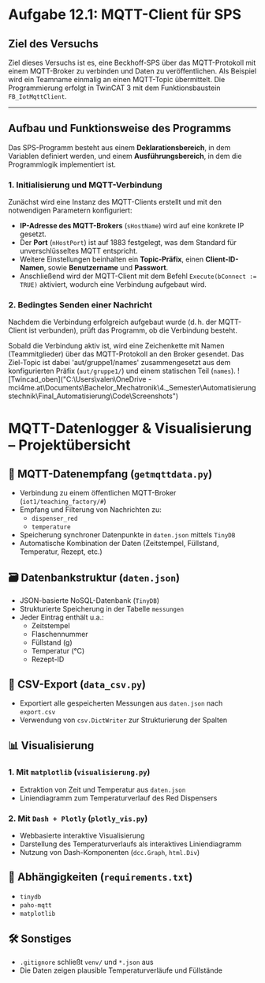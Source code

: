 # Aufgabe 12.1: MQTT-Client für SPS

## Ziel des Versuchs

Ziel dieses Versuchs ist es, eine Beckhoff-SPS über das MQTT-Protokoll mit einem MQTT-Broker zu verbinden und Daten zu veröffentlichen. Als Beispiel wird ein Teamname einmalig an einen MQTT-Topic übermittelt. Die Programmierung erfolgt in TwinCAT 3 mit dem Funktionsbaustein `FB_IotMqttClient`.

---

## Aufbau und Funktionsweise des Programms

Das SPS-Programm besteht aus einem **Deklarationsbereich**, in dem Variablen definiert werden, und einem **Ausführungsbereich**, in dem die Programmlogik implementiert ist.

### 1. Initialisierung und MQTT-Verbindung

Zunächst wird eine Instanz des MQTT-Clients erstellt und mit den notwendigen Parametern konfiguriert:

- **IP-Adresse des MQTT-Brokers** (`sHostName`) wird auf eine konkrete IP gesetzt.
- Der **Port** (`nHostPort`) ist auf 1883 festgelegt, was dem Standard für unverschlüsseltes MQTT entspricht.
- Weitere Einstellungen beinhalten ein **Topic-Präfix**, einen **Client-ID-Namen**, sowie **Benutzername** und **Passwort**.
- Anschließend wird der MQTT-Client mit dem Befehl `Execute(bConnect := TRUE)` aktiviert, wodurch eine Verbindung aufgebaut wird.

### 2. Bedingtes Senden einer Nachricht

Nachdem die Verbindung erfolgreich aufgebaut wurde (d. h. der MQTT-Client ist verbunden), prüft das Programm, ob die Verbindung besteht.

Sobald die Verbindung aktiv ist, wird eine Zeichenkette mit Namen (Teammitglieder) über das MQTT-Protokoll an den Broker gesendet. Das Ziel-Topic ist dabei 'aut/gruppe1/names' zusammengesetzt aus dem konfigurierten Präfix (`aut/gruppe1/`) und einem statischen Teil (`names`). 
![Twincad_oben]("C:\Users\valen\OneDrive - mci4me.at\Documents\Bachelor_Mechatronik\4._Semester\Automatisierungstechnik\Final_Automatisierung\Code\Screenshots")


# MQTT-Datenlogger & Visualisierung – Projektübersicht

## 📡 MQTT-Datenempfang (`getmqttdata.py`)
- Verbindung zu einem öffentlichen MQTT-Broker (`iot1/teaching_factory/#`)
- Empfang und Filterung von Nachrichten zu:
  - `dispenser_red`
  - `temperature`
- Speicherung synchroner Datenpunkte in `daten.json` mittels `TinyDB`
- Automatische Kombination der Daten (Zeitstempel, Füllstand, Temperatur, Rezept, etc.)

## 🗃️ Datenbankstruktur (`daten.json`)
- JSON-basierte NoSQL-Datenbank (`TinyDB`)
- Strukturierte Speicherung in der Tabelle `messungen`
- Jeder Eintrag enthält u.a.:
  - Zeitstempel
  - Flaschennummer
  - Füllstand (g)
  - Temperatur (°C)
  - Rezept-ID

## 📄 CSV-Export (`data_csv.py`)
- Exportiert alle gespeicherten Messungen aus `daten.json` nach `export.csv`
- Verwendung von `csv.DictWriter` zur Strukturierung der Spalten

## 📊 Visualisierung
### 1. Mit `matplotlib` (`visualisierung.py`)
- Extraktion von Zeit und Temperatur aus `daten.json`
- Liniendiagramm zum Temperaturverlauf des Red Dispensers

### 2. Mit `Dash + Plotly` (`plotly_vis.py`)
- Webbasierte interaktive Visualisierung
- Darstellung des Temperaturverlaufs als interaktives Liniendiagramm
- Nutzung von Dash-Komponenten (`dcc.Graph`, `html.Div`)

## 🧰 Abhängigkeiten (`requirements.txt`)
- `tinydb`
- `paho-mqtt`
- `matplotlib`

## 🛠️ Sonstiges
- `.gitignore` schließt `venv/` und `*.json` aus
- Die Daten zeigen plausible Temperaturverläufe und Füllstände
